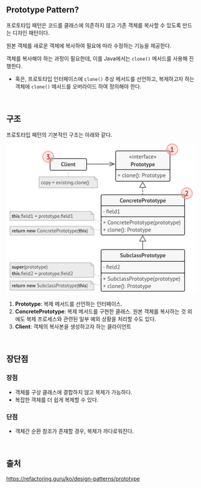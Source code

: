 ## Prototype Pattern?

프로토타입 패턴은 코드를 클래스에 의존하지 않고 기존 객체를 복사할 수 있도록 만드는 디자인 패턴이다.

원본 객체를 새로운 객체에 복사하여 필요에 따라 수정하는 기능을 제공한다.

객체를 복사해야 하는 과정이 필요한데, 이를 Java에서는 `clone()`  메서드를 사용해 진행한다.
- 혹은, 프로토타입 인터페이스에 `clone()` 추상 메서드를 선언하고, 복제하고자 하는 객체에 `clone()` 메서드를 오버라이드 하여 정의해야 한다.

<br>

## 구조

프로토타입 패턴의 기본적인 구조는 아래와 같다.

![structure.png](./structure.png)

1. **Prototype**: 복제 메서드를 선언하는 인터페이스.
2. **ConcretePrototype**: 복제 메서드를 구현한 클래스. 원본 객체를 복사하는 것 외에도 복제 프로세스와 관련된 일부 예외 상황을 처리할 수도 있다.
3. **Client**: 객체의 복사본을 생성하고자 하는 클라이언트

<br>

## 장단점

### 장점

- 객체를 구상 클래스에 결합하지 않고 복제가 가능하다.
- 복잡한 객체를 더 쉽게 복제할 수 있다.

### 단점

- 객체간 순환 참조가 존재할 경우, 복제가 까다로워진다.

<br>

## 출처
https://refactoring.guru/ko/design-patterns/prototype